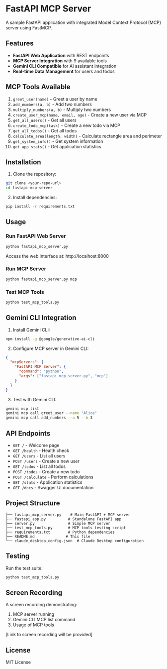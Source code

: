 # FastAPI MCP Server

A sample FastAPI application with integrated Model Context Protocol (MCP) server using FastMCP.

## Features

- **FastAPI Web Application** with REST endpoints
- **MCP Server Integration** with 9 available tools
- **Gemini CLI Compatible** for AI assistant integration
- **Real-time Data Management** for users and todos

## MCP Tools Available

1. `greet_user(name)` - Greet a user by name
2. `add_numbers(a, b)` - Add two numbers
3. `multiply_numbers(a, b)` - Multiply two numbers
4. `create_user_mcp(name, email, age)` - Create a new user via MCP
5. `get_all_users()` - Get all users
6. `create_todo_mcp(task)` - Create a new todo via MCP
7. `get_all_todos()` - Get all todos
8. `calculate_area(length, width)` - Calculate rectangle area and perimeter
9. `get_system_info()` - Get system information
10. `get_app_stats()` - Get application statistics

## Installation

1. Clone the repository:
```bash
git clone <your-repo-url>
cd fastapi-mcp-server
```

2. Install dependencies:
```bash
pip install -r requirements.txt
```

## Usage

### Run FastAPI Web Server
```bash
python fastapi_mcp_server.py
```
Access the web interface at: http://localhost:8000

### Run MCP Server
```bash
python fastapi_mcp_server.py mcp
```

### Test MCP Tools
```bash
python test_mcp_tools.py
```

## Gemini CLI Integration

1. Install Gemini CLI:
```bash
npm install -g @google/generative-ai-cli
```

2. Configure MCP server in Gemini CLI:
```json
{
  "mcpServers": {
    "FastAPI MCP Server": {
      "command": "python",
      "args": ["fastapi_mcp_server.py", "mcp"]
    }
  }
}
```

3. Test with Gemini CLI:
```bash
gemini mcp list
gemini mcp call greet_user --name "Alice"
gemini mcp call add_numbers --a 5 --b 3
```

## API Endpoints

- `GET /` - Welcome page
- `GET /health` - Health check
- `GET /users` - List all users
- `POST /users` - Create a new user
- `GET /todos` - List all todos
- `POST /todos` - Create a new todo
- `POST /calculate` - Perform calculations
- `GET /stats` - Application statistics
- `GET /docs` - Swagger UI documentation

## Project Structure

```
├── fastapi_mcp_server.py    # Main FastAPI + MCP server
├── fastapi_app.py          # Standalone FastAPI app
├── server.py               # Simple MCP server
├── test_mcp_tools.py       # MCP tools testing script
├── requirements.txt        # Python dependencies
├── README.md              # This file
└── claude_desktop_config.json  # Claude Desktop configuration
```

## Testing

Run the test suite:
```bash
python test_mcp_tools.py
```

## Screen Recording

A screen recording demonstrating:
1. MCP server running
2. Gemini CLI MCP list command
3. Usage of MCP tools

[Link to screen recording will be provided]

## License

MIT License
